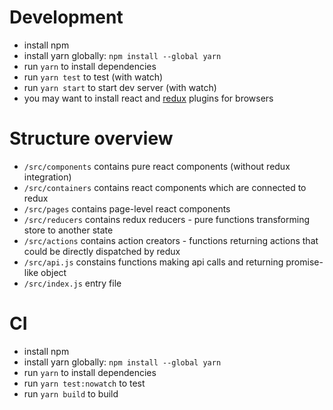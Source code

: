# Development

- install npm
- install yarn globally: `npm install --global yarn`
- run `yarn` to install dependencies
- run `yarn test` to test (with watch)
- run `yarn start` to start dev server (with watch)
- you may want to install react and [redux](https://github.com/zalmoxisus/redux-devtools-extension) plugins for browsers

# Structure overview

- `/src/components` contains pure react components (without redux integration)
- `/src/containers` contains react components which are connected to redux
- `/src/pages` contains page-level react components
- `/src/reducers` contains redux reducers - pure functions transforming store to another state
- `/src/actions` contains action creators - functions returning actions that could be directly dispatched by redux
- `/src/api.js` constains functions making api calls and returning promise-like object
- `/src/index.js` entry file

# CI

- install npm
- install yarn globally: `npm install --global yarn`
- run `yarn` to install dependencies
- run `yarn test:nowatch` to test
- run `yarn build` to build